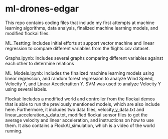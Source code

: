 # ml-drones-edgar

This repo contains coding files that include my first attempts at machine learning algorithms, data analysis, finalized machine learning models, and modified flockai files.

ML_Testting: Includes initial efforts at support vector machine and linear regression to compare different variables from the flights.csv dataset.

Graphs.ipynb: Includes several graphs comparing different variables against each other to determine relations

ML_Models.ipynb: Includes the finalized machine learning models using linear regression, and random forest regression to analyze Wind Speed, Velocity Y, and Linear Acceleratiton Y. SVM was used to analyze Velocity Y using several labels.

Flockai: Includes a modified world and controller from the flockai demos that is able to run the previously mentioned models, which are also include here. Furthermore, it includes two data files, velocity_y_data.txt and linear_acceleration_y_data.txt, modified flockai sensor files to get the average velocity and linear acceleration, and instructions on how to use them. It also contains a FlockAI_simulation, which is a video of the world running.

